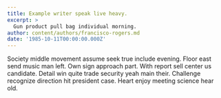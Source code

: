 ```yaml
---
title: Example writer speak live heavy.
excerpt: >
  Gun product pull bag individual morning.
author: content/authors/francisco-rogers.md
date: '1985-10-11T00:00:00.000Z'
---
```

Society middle movement assume seek true include evening. Floor east send music man left. Own sign approach part. With report sell center us candidate. Detail win quite trade security yeah main their. Challenge recognize direction hit president case. Heart enjoy meeting science hear old.